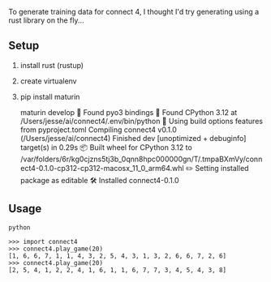 To generate training data for connect 4, I thought I'd try generating using a rust library on the fly...

## Setup

1. install rust (rustup)
2. create virtualenv
3. pip install maturin

    maturin develop
    🔗 Found pyo3 bindings
    🐍 Found CPython 3.12 at /Users/jesse/ai/connect4/.env/bin/python
    📡 Using build options features from pyproject.toml
    Compiling connect4 v0.1.0 (/Users/jesse/ai/connect4)
        Finished dev [unoptimized + debuginfo] target(s) in 0.29s
    📦 Built wheel for CPython 3.12 to /var/folders/6r/kg0cjzns5tj3b_0qnn8hpc000000gn/T/.tmpaBXmVy/connect4-0.1.0-cp312-cp312-macosx_11_0_arm64.whl
    ✏️  Setting installed package as editable
    🛠 Installed connect4-0.1.0

## Usage

    python

    >>> import connect4
    >>> connect4.play_game(20)
    [1, 6, 6, 7, 1, 1, 4, 3, 2, 5, 4, 3, 1, 3, 2, 6, 6, 7, 2, 6]
    >>> connect4.play_game(20)
    [2, 5, 4, 1, 2, 2, 4, 1, 6, 1, 1, 6, 7, 7, 3, 4, 5, 4, 3, 8]
